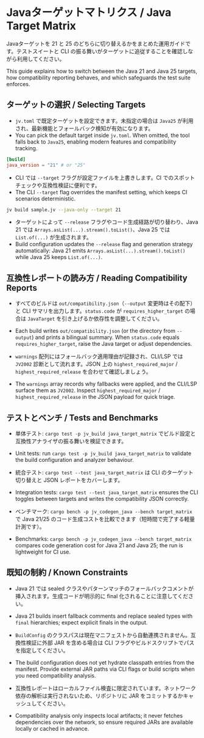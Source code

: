 # Javaターゲットマトリクス / Java Target Matrix

Javaターゲットを 21 と 25 のどちらに切り替えるかをまとめた運用ガイドです。テストスイートと CLI の振る舞いがターゲットに追従することを確認しながら利用してください。

This guide explains how to switch between the Java 21 and Java 25 targets, how compatibility reporting behaves, and which safeguards the test suite enforces.

## ターゲットの選択 / Selecting Targets

- `jv.toml` で既定ターゲットを設定できます。未指定の場合は `Java25` が利用され、最新機能とフォールバック検知が有効になります。
- You can pick the default target inside `jv.toml`. When omitted, the tool falls back to `Java25`, enabling modern features and compatibility tracking.

```toml
[build]
java_version = "21" # or "25"
```

- CLI では `--target` フラグが設定ファイルを上書きします。CI でのスポットチェックや互換性検証に便利です。
- The CLI `--target` flag overrides the manifest setting, which keeps CI scenarios deterministic.

```sh
jv build sample.jv --java-only --target 21
```

- ターゲットによって `--release` フラグやコード生成経路が切り替わり、Java 21 では `Arrays.asList(...).stream().toList()`、Java 25 では `List.of(...)` が生成されます。
- Build configuration updates the `--release` flag and generation strategy automatically: Java 21 emits `Arrays.asList(...).stream().toList()` while Java 25 keeps `List.of(...)`.

## 互換性レポートの読み方 / Reading Compatibility Reports

- すべてのビルドは `out/compatibility.json`（`--output` 変更時はその配下）と CLI サマリを出力します。`status.code` が `requires_higher_target` の場合は `JavaTarget` を引き上げるか依存性を調整してください。
- Each build writes `out/compatibility.json` (or the directory from `--output`) and prints a bilingual summary. When `status.code` equals `requires_higher_target`, raise the Java target or adjust dependencies.

- `warnings` 配列にはフォールバック適用理由が記録され、CLI/LSP では `JV2002` 診断として流れます。JSON 上の `highest_required_major` / `highest_required_release` を合わせて確認しましょう。
- The `warnings` array records why fallbacks were applied, and the CLI/LSP surface them as `JV2002`. Inspect `highest_required_major` / `highest_required_release` in the JSON payload for quick triage.

## テストとベンチ / Tests and Benchmarks

- 単体テスト: `cargo test -p jv_build java_target_matrix` でビルド設定と互換性アナライザの振る舞いを検証できます。
- Unit tests: run `cargo test -p jv_build java_target_matrix` to validate the build configuration and analyzer behaviour.

- 統合テスト: `cargo test --test java_target_matrix` は CLI のターゲット切り替えと JSON レポートをカバーします。
- Integration tests: `cargo test --test java_target_matrix` ensures the CLI toggles between targets and writes the compatibility JSON correctly.

- ベンチマーク: `cargo bench -p jv_codegen_java --bench target_matrix` で Java 21/25 のコード生成コストを比較できます（短時間で完了する軽量計測です）。
- Benchmarks: `cargo bench -p jv_codegen_java --bench target_matrix` compares code generation cost for Java 21 and Java 25; the run is lightweight for CI use.

## 既知の制約 / Known Constraints

- Java 21 では sealed クラスやパターンマッチのフォールバックコメントが挿入されます。生成コードが明示的に final 化されることに注意してください。
- Java 21 builds insert fallback comments and replace sealed types with `final` hierarchies; expect explicit finals in the output.

- `BuildConfig` のクラスパスは現在マニフェストから自動連携されません。互換性検証に外部 JAR を含める場合は CLI フラグやビルドスクリプトでパスを指定してください。
- The build configuration does not yet hydrate classpath entries from the manifest. Provide external JAR paths via CLI flags or build scripts when you need compatibility analysis.

- 互換性レポートはローカルファイル検査に限定されています。ネットワーク依存の解析は実行されないため、リポジトリに JAR をコミットするかキャッシュしてください。
- Compatibility analysis only inspects local artifacts; it never fetches dependencies over the network, so ensure required JARs are available locally or cached in advance.
